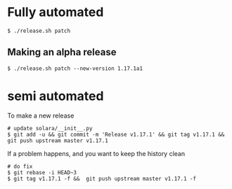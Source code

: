 
# Fully automated

    $ ./release.sh patch


## Making an alpha release


    $ ./release.sh patch --new-version 1.17.1a1


# semi automated
To make a new release
```
# update solara/__init__.py
$ git add -u && git commit -m 'Release v1.17.1' && git tag v1.17.1 && git push upstream master v1.17.1
```


If a problem happens, and you want to keep the history clean
```
# do fix
$ git rebase -i HEAD~3
$ git tag v1.17.1 -f &&  git push upstream master v1.17.1 -f
```
